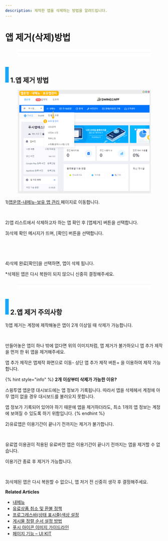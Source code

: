 ```yaml
---
description: 제작한 앱을 삭제하는 방법을 알려드립니다.
---
```


# 앱 제거(삭제)방법

<figure><img src="../../../.gitbook/assets/구분선.PNG" alt=""><figcaption></figcaption></figure>

## ![](<../../../.gitbook/assets/image (2).png>) 1.앱 제거 방법

<figure><img src="../../../.gitbook/assets/앱제거1.png" alt=""><figcaption></figcaption></figure>

1\)[앱운영-내메뉴-보유 앱 관리 ](http://www.swing2app.co.kr/view/app\_stat)페이지로 이동합니다.



<figure><img src="https://wp.swing2app.co.kr/wp-content/uploads/2023/01/%EC%95%B1%EC%A0%9C%EA%B1%B02.png" alt=""><figcaption></figcaption></figure>

2\)앱 리스트에서 삭제하고자 하는 앱 확인 후 \[앱제거] 버튼을 선택합니다.

3\)삭제 확인 메시지가 뜨며, \[확인] 버튼을 선택합니다.

​

<figure><img src="https://wp.swing2app.co.kr/wp-content/uploads/2023/01/%EC%95%B1%EC%A0%9C%EA%B1%B03.png" alt=""><figcaption></figcaption></figure>

4\)삭제 완료\[확인]을 선택하면, 앱이 삭제 됩니다.

\*삭제된 앱은 다시 복원이 되지 않으니 신중히 결정해주세요.

<figure><img src="../../../.gitbook/assets/구분선.PNG" alt=""><figcaption></figcaption></figure>

## ![](<../../../.gitbook/assets/image (2).png>) 2.앱 제거 주의사항

1\)앱 제거는 계정에 제작해놓은 앱이 2개 이상일 때 삭제가 가능합니다.

<figure><img src="https://wp.swing2app.co.kr/wp-content/uploads/2023/01/%EC%95%B1%EC%A0%9C%EA%B1%B05.png" alt=""><figcaption></figcaption></figure>

만들어놓은 앱이 하나 밖에 없다면 위의 이미지처럼, 앱 제거가 불가하오니 앱 추가 제작을 먼저 한 뒤 앱을 제거해주세요.

앱 추가 제작은 앱제작 화면으로 이동- 상단 앱 추가 제작 버튼+ 을 이용하여 제작 가능합니다.

{% hint style="info" %}
**2개 이상부터 삭제가 가능한 이유?**

스윙투앱 앱운영 대시보드에는 앱 정보가 기록됩니다. 따라서 앱을 삭제헤서 계정에 아무 앱이 없을 경우 대시보드를 불러오지 못합니다.

앱 정보가 기록되어 있어야 하기 때문에 앱을 제거하더라도, 최소 1개의 앱 정보는 계정에 보여질 수 있도록 하기 위함입니다.
{% endhint %}



2\)유료앱은 이용기간이 끝나기 전까지는 제거가 불가합니다.

<figure><img src="https://wp.swing2app.co.kr/wp-content/uploads/2023/01/%EC%95%B1%EC%A0%9C%EA%B1%B04.png" alt=""><figcaption></figcaption></figure>

유료앱 이용권이 적용된 유료버전 앱은 이용기간이 끝나기 전까지는 앱을 제거할 수 없습니다.

이용기간 종료 후 제거가 가능합니다.

​

3\)삭제된 앱은 다시 복원할 수 없으니, 앱 저거 전 신중히 생각 후 결정해주세요.





**Related Articles**

* [내메뉴](https://wp.swing2app.co.kr/documentation/appmanage/menu/)
* [유료상품 취소 및 환불 정책](https://wp.swing2app.co.kr/documentation/appmanage/pay/refund/)
* [프로그레스바(상태 표시줄)색상 설정](https://wp.swing2app.co.kr/documentation/v3manual/webview-pushapp/progressbar/)
* [게시물 정렬 순서 설정 방법](https://wp.swing2app.co.kr/documentation/appmanage/board/sort-posts/)
* [푸시 아이콘 이미지 가이드라인](https://wp.swing2app.co.kr/documentation/appmanage/pushmember/pushicon-guideline/)
* [페이지 기능 – UI KIT](https://wp.swing2app.co.kr/documentation/v3manual/step3-page/ui-kit/)
